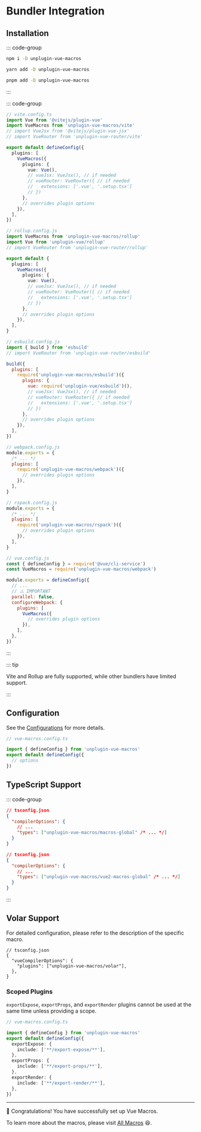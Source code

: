# Bundler Integration <PackageVersion name="unplugin-vue-macros" />

## Installation

::: code-group

```bash [npm]
npm i -D unplugin-vue-macros
```

```bash [yarn]
yarn add -D unplugin-vue-macros
```

```bash [pnpm]
pnpm add -D unplugin-vue-macros
```

:::

::: code-group

```ts [Vite]
// vite.config.ts
import Vue from '@vitejs/plugin-vue'
import VueMacros from 'unplugin-vue-macros/vite'
// import VueJsx from '@vitejs/plugin-vue-jsx'
// import VueRouter from 'unplugin-vue-router/vite'

export default defineConfig({
  plugins: [
    VueMacros({
      plugins: {
        vue: Vue(),
        // vueJsx: VueJsx(), // if needed
        // vueRouter: VueRouter({ // if needed
        //   extensions: ['.vue', '.setup.tsx']
        // })
      },
      // overrides plugin options
    }),
  ],
})
```

```ts [Rollup]
// rollup.config.js
import VueMacros from 'unplugin-vue-macros/rollup'
import Vue from 'unplugin-vue/rollup'
// import VueRouter from 'unplugin-vue-router/rollup'

export default {
  plugins: [
    VueMacros({
      plugins: {
        vue: Vue(),
        // vueJsx: VueJsx(), // if needed
        // vueRouter: VueRouter({ // if needed
        //   extensions: ['.vue', '.setup.tsx']
        // })
      },
      // overrides plugin options
    }),
  ],
}
```

```js [esbuild]
// esbuild.config.js
import { build } from 'esbuild'
// import VueRouter from 'unplugin-vue-router/esbuild'

build({
  plugins: [
    require('unplugin-vue-macros/esbuild')({
      plugins: {
        vue: require('unplugin-vue/esbuild')(),
        // vueJsx: VueJsx(), // if needed
        // vueRouter: VueRouter({ // if needed
        //   extensions: ['.vue', '.setup.tsx']
        // })
      },
      // overrides plugin options
    }),
  ],
})
```

```js [Webpack]
// webpack.config.js
module.exports = {
  /* ... */
  plugins: [
    require('unplugin-vue-macros/webpack')({
      // overrides plugin options
    }),
  ],
}
```

```js [Rspack]
// rspack.config.js
module.exports = {
  /* ... */
  plugins: [
    require('unplugin-vue-macros/rspack')({
      // overrides plugin options
    }),
  ],
}
```

```js [Vue CLI]
// vue.config.js
const { defineConfig } = require('@vue/cli-service')
const VueMacros = require('unplugin-vue-macros/webpack')

module.exports = defineConfig({
  // ...
  // ⚠️ IMPORTANT
  parallel: false,
  configureWebpack: {
    plugins: [
      VueMacros({
        // overrides plugin options
      }),
    ],
  },
})
```

:::

::: tip

Vite and Rollup are fully supported, while other bundlers have limited support.

:::

## Configuration

See the [Configurations](./configurations.md) for more details.

```ts twoslash
// vue-macros.config.ts

import { defineConfig } from 'unplugin-vue-macros'
export default defineConfig({
  // options
})
```

## TypeScript Support

::: code-group

```json {0} [Vue 3]
// tsconfig.json
{
  "compilerOptions": {
    // ...
    "types": ["unplugin-vue-macros/macros-global" /* ... */]
  }
}
```

```json {0} [Vue 2]
// tsconfig.json
{
  "compilerOptions": {
    // ...
    "types": ["unplugin-vue-macros/vue2-macros-global" /* ... */]
  }
}
```

:::

## Volar Support

For detailed configuration, please refer to the description of the specific macro.

```jsonc
// tsconfig.json
{
  "vueCompilerOptions": {
    "plugins": ["unplugin-vue-macros/volar"],
  },
}
```

### Scoped Plugins

`exportExpose`, `exportProps`, and `exportRender` plugins cannot be used
at the same time unless providing a scope.

```ts twoslash
// vue-macros.config.ts

import { defineConfig } from 'unplugin-vue-macros'
export default defineConfig({
  exportExpose: {
    include: ['**/export-expose/**'],
  },
  exportProps: {
    include: ['**/export-props/**'],
  },
  exportRender: {
    include: ['**/export-render/**'],
  },
})
```

---

:tada: Congratulations! You have successfully set up Vue Macros.

To learn more about the macros, please visit [All Macros](/macros/) :laughing:.
